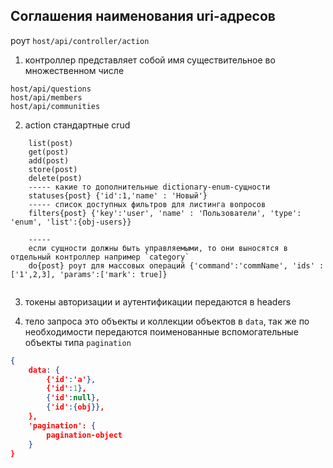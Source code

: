 ## Соглашения наименования uri-адресов

роут `host/api/controller/action`
1. контроллер представляет собой имя существительное во множественном числе
```
host/api/questions
host/api/members
host/api/communities
```
2. action стандартные crud
```
    list(post)
    get(post)
    add(post)
    store(post)
    delete(post)
    ----- какие то дополнительные dictionary-enum-сущности
    statuses{post} {'id':1,'name' : 'Новый'}
    ----- список доступных фильтров для листинга вопросов
    filters{post} {'key':'user', 'name' : 'Пользователи', 'type': 'enum', 'list':{obj-users}} 
    
    -----
    если сущности должны быть управляемыми, то они выносятся в отдельный контроллер например `category`
    do{post} роут для массовых операций {'command':'commName', 'ids' : ['1',2,3], 'params':['mark': true]}
    
```
3. токены авторизации и аутентификации передаются в headers

4. тело запроса это объекты и коллекции объектов в `data`, так же по необходимости 
   передаются поименованные вспомогательные объекты типа `pagination`
```json 
{
    data: {
        {'id':'a'},
        {'id':1},
        {'id':null},
        {'id':{obj}},
    },
    'pagination': {
        pagination-object
    }
}
```